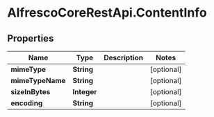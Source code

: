 # AlfrescoCoreRestApi.ContentInfo

## Properties
Name | Type | Description | Notes
------------ | ------------- | ------------- | -------------
**mimeType** | **String** |  | [optional] 
**mimeTypeName** | **String** |  | [optional] 
**sizeInBytes** | **Integer** |  | [optional] 
**encoding** | **String** |  | [optional] 


